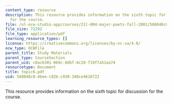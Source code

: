 ```yaml
---
content_type: resource
description: This resource provides information on the sixth topic for discussion
  for the course.
file: /ol-ocw-studio-app/courses/21l-004-major-poets-fall-2001/568040c04beec92bc930340ce4616722_topic6.pdf
file_size: 72292
file_type: application/pdf
learning_resource_types: []
license: https://creativecommons.org/licenses/by-nc-sa/4.0/
ocw_type: OCWFile
parent_title: Study Materials
parent_type: CourseSection
parent_uid: c0ac6301-069c-8dbf-6c20-f19f7a51aa74
resourcetype: Document
title: topic6.pdf
uid: 568040c0-4bee-c92b-c930-340ce4616722
---
```

This resource provides information on the sixth topic for discussion for the course.